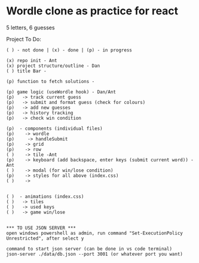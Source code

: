 # Wordle clone as practice for react

  5 letters, 6 guesses

  Project To Do:

    ( ) - not done | (x) - done | (p) - in progress
 
    (x) repo init - Ant
    (x) project structure/outline - Dan
    ( ) title Bar -

    (p) function to fetch solutions -

    (p) game logic (useWordle hook) - Dan/Ant 
    (p)   -> track current guess
    (p)   -> submit and format guess (check for colours)
    (p)   -> add new guesses
    (p)   -> history tracking
    (p)   -> check win condition

    (p)  - components (individual files)
    (p)    -> wordle
    (p)     -> handleSubmit 
    (p)    -> grid
    (p)    -> row
    ( )    -> tile -Ant
    (p)    -> keyboard (add backspace, enter keys (submit current word)) -Ant
    ( )    -> modal (for win/lose condition)
    (p)    -> styles for all above (index.css)
    ( )    -> 


    ( )  - animations (index.css)
    ( )   -> tiles
    ( )   -> used keys
    ( )   -> game win/lose


    *** TO USE JSON SERVER ***
    open windows powershell as admin, run command "Set-ExecutionPolicy Unrestricted", after select y

    command to start json server (can be done in vs code terminal) 
    json-server ./data/db.json --port 3001 (or whatever port you want)
#